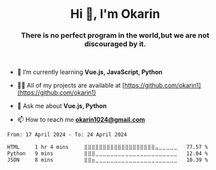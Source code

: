 <h1 align="center">Hi 👋, I'm Okarin</h1>
<h3 align="center">There is no perfect program in the world,but we are not discouraged by it.</h3>
<br>

- 🌱 I’m currently learning **Vue.js, JavaScript, Python**

- 👨‍💻 All of my projects are available at [https://github.com/okarin1](https://github.com/okarin1)

- 💬 Ask me about **Vue.js, Python**

- 📫 How to reach me **okarin1024@gmail.com**

<!--START_SECTION:waka-->

```txt
From: 17 April 2024 - To: 24 April 2024

HTML     1 hr 4 mins     ⣿⣿⣿⣿⣿⣿⣿⣿⣿⣿⣿⣿⣿⣿⣿⣿⣿⣿⣿⣤⣀⣀⣀⣀⣀   77.57 %
Python   9 mins          ⣿⣿⣿⣀⣀⣀⣀⣀⣀⣀⣀⣀⣀⣀⣀⣀⣀⣀⣀⣀⣀⣀⣀⣀⣀   12.04 %
JSON     8 mins          ⣿⣿⣶⣀⣀⣀⣀⣀⣀⣀⣀⣀⣀⣀⣀⣀⣀⣀⣀⣀⣀⣀⣀⣀⣀   10.39 %
```

<!--END_SECTION:waka-->
